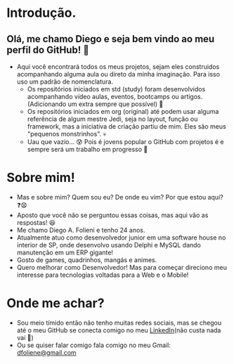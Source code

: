 # Introdução.
## Olá, me chamo Diego e seja bem vindo ao meu perfil do GitHub! 👋
* Aqui você encontrará todos os meus projetos, sejam eles construidos acompanhando alguma aula ou direto da minha imaginação. Para isso uso um padrão de nomenclatura.
  * Os repositórios iniciados em std (study) foram desenvolvidos acompanhando vídeo aulas, eventos, bootcamps ou artigos.(Adicionando um extra sempre que possível) 🏫
  * Os repositórios iniciados em org (original) até podem usar alguma referência de algum mestre Jedi, seja no layout, função ou framework, mas a iniciativa de criação partiu de mim. Eles são meus "pequenos monstrinhos". 💀
  * Uau que vazio... 😰 Pois é jovens popular o GitHub com projetos é e sempre será um trabalho em progresso 🏃
# Sobre mim!
* Mas e sobre mim? Quem sou eu? De onde eu vim? Por que estou aqui? ❓:anguished:
* Aposto que você não se perguntou essas coisas, mas aqui vão as respostas! :laughing:
* Me chamo Diego A. Folieni e tenho 24 anos.
* Atualmente atuo como desenvolvedor junior em uma software house no interior de SP, onde desenvolvo usando Delphi e MySQL dando manutenção em um ERP gigante!
* Gosto de games, quadrinhos, mangás e animes.
* Quero melhorar como Desenvolvedor! Mas para começar direciono meu interesse para tecnologias voltadas para a Web e o Mobile!
# Onde me achar?
* Sou meio tímido então não tenho muitas redes sociais, mas se chegou até o meu GitHub se conecta comigo no meu [LinkedIn](https://www.linkedin.com/in/diego-antonio-folieni-69295615b)(não custa nada vai 🥺)
* Ou se quiser falar comigo fala comigo no meu Gmail: dfoliene@gmail.com

<!--
**diegofolieni/diegofolieni** is a ✨ _special_ ✨ repository because its `README.md` (this file) appears on your GitHub profile.

Here are some ideas to get you started:

- 🔭 I’m currently working on ...
- 🌱 I’m currently learning ...
- 👯 I’m looking to collaborate on ...
- 🤔 I’m looking for help with ...
- 💬 Ask me about ...
- 📫 How to reach me: ...
- 😄 Pronouns: ...
- ⚡ Fun fact: ...
-->
